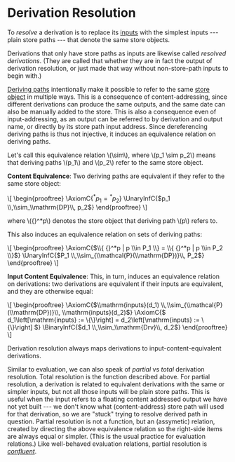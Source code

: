 # Derivation Resolution

To *resolve* a derivation is to replace its [inputs] with the simplest inputs --- plain store paths --- that denote the same store objects.

Derivations that only have store paths as inputs are likewise called *resolved derivations*.
(They are called that whether they are in fact the output of derivation resolution, or just made that way without non-store-path inputs to begin with.)

[Deriving paths][deriving-path] intentionally make it possible to refer to the same [store object] in multiple ways.
This is a consequence of content-addressing, since different derivations can produce the same outputs, and the same date can also be manually added to the store.
This is also a consequence even of input-addressing, as an output can be referred to by derivation and output name, or directly by its store path input address.
Since dereferencing deriving paths is thus not injective, it induces an equivalence relation on deriving paths.

Let's call this equivalence relation \\(\\sim\\), where \\(p_1 \\sim p_2\\) means that deriving paths \\(p_1\\) and \\(p_2\\) refer to the same store object.

**Content Equivalence**: Two deriving paths are equivalent if they refer to the same store object:

\\[
\\begin{prooftree}
\\AxiomC{${}^*p_1 = {}^*p_2$}
\\UnaryInfC{$p_1 \\,\\sim_\\mathrm{DP}\\, p_2$}
\\end{prooftree}
\\]

where \\({}^*p\\) denotes the store object that deriving path \\(p\\) refers to.

This also induces an equivalence relation on sets of deriving paths:

\\[
\\begin{prooftree}
\\AxiomC{$\\{ {}^*p | p \\in P_1 \\} = \\{ {}^*p | p \\in P_2 \\}$}
\\UnaryInfC{$P_1 \\,\\sim_{\\mathcal{P}(\\mathrm{DP})}\\, P_2$}
\\end{prooftree}
\\]

**Input Content Equivalence**: This, in turn, induces an equivalence relation on derivations: two derivations are equivalent if their inputs are equivalent, and they are otherwise equal:

\\[
\\begin{prooftree}
\\AxiomC{$\\mathrm{inputs}(d_1) \\,\\sim_{\\mathcal{P}(\\mathrm{DP})}\\, \\mathrm{inputs}(d_2)$}
\\AxiomC{$
  d\_1\left[\\mathrm{inputs} := \\{\\}\right]
  \=
  d\_2\left[\\mathrm{inputs} := \\{\\}\right]
$}
\\BinaryInfC{$d_1 \\,\\sim_\\mathrm{Drv}\\, d_2$}
\\end{prooftree}
\\]

Derivation resolution always maps derivations to input-content-equivalent derivations.

Similar to evaluation, we can also speak of *partial* vs *total* derivation resolution.
Total resolution is the function described above.
For partial resolution, a derivation is related to equivalent derivations with the same or simpler inputs, but not all those inputs will be plain store paths.
This is useful when the input refers to a floating content addressed output we have not yet built --- we don't know what (content-address) store path will used for that derivation, so we are "stuck" trying to resolve derived path in question.
Partial resolution is not a function, but an (assymetic) relation, created by directing the above equivalence relation so the right-side items are always equal or simpler.
(This is the usual practice for evaluation relations.)
Like well-behaved evaluation relations, partial resolution is [*confluent*](https://en.wikipedia.org/wiki/Confluence_(abstract_rewriting)).

[store object]: @docroot@/store/store-object.md
[inputs]: @docroot@/store/derivation/index.md#inputs
[deriving-path]: @docroot@/store/derivation/index.md#deriving-path
